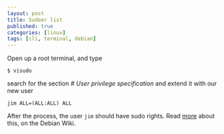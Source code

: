 ```yaml
---
layout: post
title: Sudoer list
published: true
categories: [linux]
tags: [cli, terminal, debian]
---
```


Open up a root terminal, and type 

    $ visudo

search for the section *# User privilege specification* and extend it with our new user

    jim ALL=(ALL:ALL) ALL

After the process, the user `jim` should have sudo rights. Read [more](https://wiki.debian.org/sudo) about this, on the Debian Wiki.